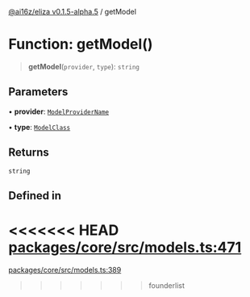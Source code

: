 [@ai16z/eliza v0.1.5-alpha.5](../index.md) / getModel

# Function: getModel()

> **getModel**(`provider`, `type`): `string`

## Parameters

• **provider**: [`ModelProviderName`](../enumerations/ModelProviderName.md)

• **type**: [`ModelClass`](../enumerations/ModelClass.md)

## Returns

`string`

## Defined in

<<<<<<< HEAD
[packages/core/src/models.ts:471](https://github.com/ai16z/eliza/blob/main/packages/core/src/models.ts#L471)
=======
[packages/core/src/models.ts:389](https://github.com/konstantine25b/eliza/blob/main/packages/core/src/models.ts#L389)
>>>>>>> founderlist
